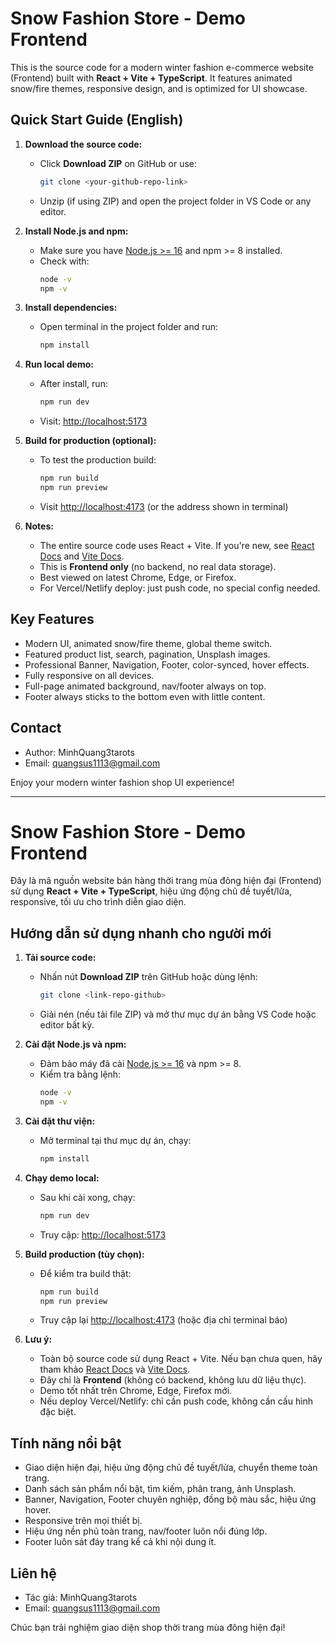 # Snow Fashion Store - Demo Frontend

This is the source code for a modern winter fashion e-commerce website (Frontend) built with **React + Vite + TypeScript**. It features animated snow/fire themes, responsive design, and is optimized for UI showcase.

## Quick Start Guide (English)

1. **Download the source code:**
   - Click **Download ZIP** on GitHub or use:
     ```bash
     git clone <your-github-repo-link>
     ```
   - Unzip (if using ZIP) and open the project folder in VS Code or any editor.

2. **Install Node.js and npm:**
   - Make sure you have [Node.js >= 16](https://nodejs.org/) and npm >= 8 installed.
   - Check with:
     ```bash
     node -v
     npm -v
     ```

3. **Install dependencies:**
   - Open terminal in the project folder and run:
     ```bash
     npm install
     ```

4. **Run local demo:**
   - After install, run:
     ```bash
     npm run dev
     ```
   - Visit: [http://localhost:5173](http://localhost:5173)

5. **Build for production (optional):**
   - To test the production build:
     ```bash
     npm run build
     npm run preview
     ```
   - Visit [http://localhost:4173](http://localhost:4173) (or the address shown in terminal)

6. **Notes:**
   - The entire source code uses React + Vite. If you're new, see [React Docs](https://react.dev/learn) and [Vite Docs](https://vitejs.dev/).
   - This is **Frontend only** (no backend, no real data storage).
   - Best viewed on latest Chrome, Edge, or Firefox.
   - For Vercel/Netlify deploy: just push code, no special config needed.

## Key Features
- Modern UI, animated snow/fire theme, global theme switch.
- Featured product list, search, pagination, Unsplash images.
- Professional Banner, Navigation, Footer, color-synced, hover effects.
- Fully responsive on all devices.
- Full-page animated background, nav/footer always on top.
- Footer always sticks to the bottom even with little content.

## Contact
- Author: MinhQuang3tarots
- Email: quangsus1113@gmail.com

Enjoy your modern winter fashion shop UI experience!

---

# Snow Fashion Store - Demo Frontend

Đây là mã nguồn website bán hàng thời trang mùa đông hiện đại (Frontend) sử dụng **React + Vite + TypeScript**, hiệu ứng động chủ đề tuyết/lửa, responsive, tối ưu cho trình diễn giao diện.

## Hướng dẫn sử dụng nhanh cho người mới

1. **Tải source code:**
   - Nhấn nút **Download ZIP** trên GitHub hoặc dùng lệnh:
     ```bash
     git clone <link-repo-github>
     ```
   - Giải nén (nếu tải file ZIP) và mở thư mục dự án bằng VS Code hoặc editor bất kỳ.

2. **Cài đặt Node.js và npm:**
   - Đảm bảo máy đã cài [Node.js >= 16](https://nodejs.org/) và npm >= 8.
   - Kiểm tra bằng lệnh:
     ```bash
     node -v
     npm -v
     ```

3. **Cài đặt thư viện:**
   - Mở terminal tại thư mục dự án, chạy:
     ```bash
     npm install
     ```

4. **Chạy demo local:**
   - Sau khi cài xong, chạy:
     ```bash
     npm run dev
     ```
   - Truy cập: [http://localhost:5173](http://localhost:5173)

5. **Build production (tùy chọn):**
   - Để kiểm tra build thật:
     ```bash
     npm run build
     npm run preview
     ```
   - Truy cập lại [http://localhost:4173](http://localhost:4173) (hoặc địa chỉ terminal báo)

6. **Lưu ý:**
   - Toàn bộ source code sử dụng React + Vite. Nếu bạn chưa quen, hãy tham khảo [React Docs](https://react.dev/learn) và [Vite Docs](https://vitejs.dev/).
   - Đây chỉ là **Frontend** (không có backend, không lưu dữ liệu thực).
   - Demo tốt nhất trên Chrome, Edge, Firefox mới.
   - Nếu deploy Vercel/Netlify: chỉ cần push code, không cần cấu hình đặc biệt.

## Tính năng nổi bật
- Giao diện hiện đại, hiệu ứng động chủ đề tuyết/lửa, chuyển theme toàn trang.
- Danh sách sản phẩm nổi bật, tìm kiếm, phân trang, ảnh Unsplash.
- Banner, Navigation, Footer chuyên nghiệp, đồng bộ màu sắc, hiệu ứng hover.
- Responsive trên mọi thiết bị.
- Hiệu ứng nền phủ toàn trang, nav/footer luôn nổi đúng lớp.
- Footer luôn sát đáy trang kể cả khi nội dung ít.

## Liên hệ
- Tác giả: MinhQuang3tarots
- Email: quangsus1113@gmail.com

Chúc bạn trải nghiệm giao diện shop thời trang mùa đông hiện đại!

